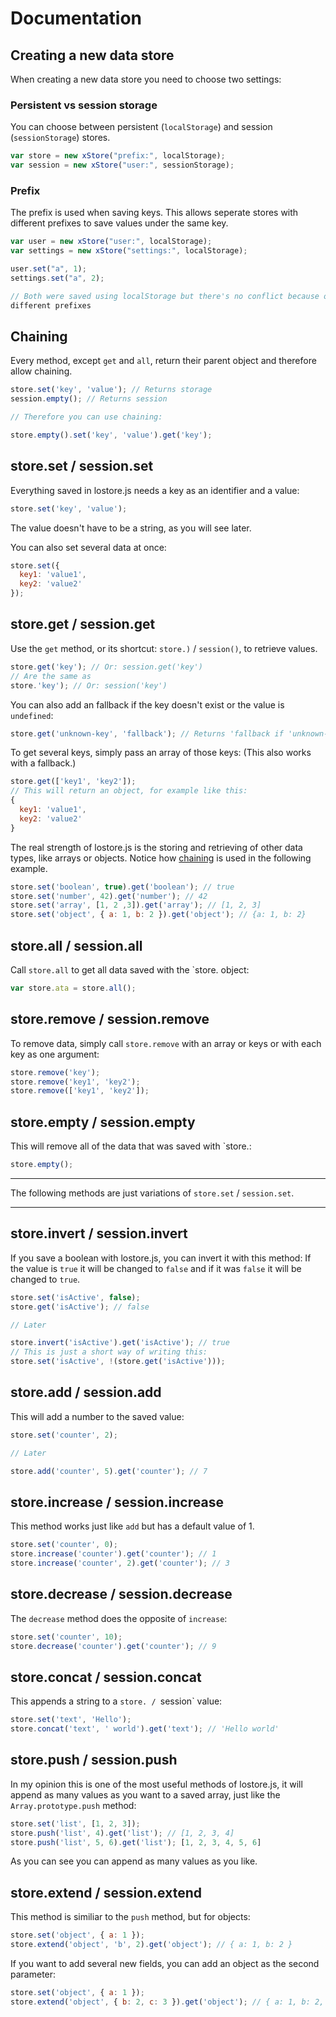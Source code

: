 # Documentation

## Creating a new data store

When creating a new data store you need to choose two settings:

### Persistent vs session storage

You can choose between persistent (`localStorage`) and session (`sessionStorage`) stores.

```js
var store = new xStore("prefix:", localStorage);
var session = new xStore("user:", sessionStorage);
```

### Prefix

The prefix is used when saving keys. This allows seperate stores with different prefixes to save values under the same key.

```js
var user = new xStore("user:", localStorage);
var settings = new xStore("settings:", localStorage);

user.set("a", 1);
settings.set("a", 2);

// Both were saved using localStorage but there's no conflict because of
different prefixes
```

## Chaining

Every method, except `get` and `all`, return their parent object and therefore allow chaining.

```javascript
store.set('key', 'value'); // Returns storage
session.empty(); // Returns session

// Therefore you can use chaining:

store.empty().set('key', 'value').get('key');
```

## store.set / session.set

Everything saved in lostore.js needs a key as an identifier and a value:
```javascript
store.set('key', 'value');
```

The value doesn't have to be a string, as you will see later.

You can also set several data at once:

```javascript
store.set({
  key1: 'value1',
  key2: 'value2'
});
```

## store.get / session.get

Use the `get` method, or its shortcut: `store.)` / `session()`, to retrieve values.

```javascript
store.get('key'); // Or: session.get('key')
// Are the same as
store.'key'); // Or: session('key')
```

You can also add an fallback if the key doesn't exist or the value is `undefined`:

```javascript
store.get('unknown-key', 'fallback'); // Returns 'fallback if 'unknown-key' wasn't found.
```

To get several keys, simply pass an array of those keys: (This also works with a fallback.)

```javascript
store.get(['key1', 'key2']);
// This will return an object, for example like this:
{
  key1: 'value1',
  key2: 'value2'
}
```

The real strength of lostore.js is the storing and retrieving of other data types, like arrays or objects. Notice
how [chaining](https://github.com/js-coder/lostore.js/wiki/documentation#chaining) is used in the following example.

```javascript
store.set('boolean', true).get('boolean'); // true
store.set('number', 42).get('number'); // 42
store.set('array', [1, 2 ,3]).get('array'); // [1, 2, 3]
store.set('object', { a: 1, b: 2 }).get('object'); // {a: 1, b: 2}
```

## store.all / session.all

Call `store.all` to get all data saved with the `store. object:
```javascript
var store.ata = store.all();
```

## store.remove / session.remove

To remove data, simply call `store.remove` with an array or keys or with each key as one argument:

```javascript
store.remove('key');
store.remove('key1', 'key2');
store.remove(['key1', 'key2']);
```

## store.empty / session.empty

This will remove all of the data that was saved with `store.:

```javascript
store.empty();
```

---

The following methods are just variations of `store.set` / `session.set`.

---

## store.invert / session.invert

If you save a boolean with lostore.js, you can invert it with this method: If the value is `true` it will be changed to `false` and if it was `false` it will be changed to `true`.

```javascript
store.set('isActive', false);
store.get('isActive'); // false

// Later

store.invert('isActive').get('isActive'); // true
// This is just a short way of writing this:
store.set('isActive', !(store.get('isActive')));

```

## store.add / session.add

This will add a number to the saved value:

```javascript
store.set('counter', 2);

// Later

store.add('counter', 5).get('counter'); // 7
```

## store.increase / session.increase

This method works just like `add` but has a default value of 1.

```javascript
store.set('counter', 0);
store.increase('counter').get('counter'); // 1
store.increase('counter', 2).get('counter'); // 3
```

## store.decrease / session.decrease

The `decrease` method does the opposite of `increase`:

```javascript
store.set('counter', 10);
store.decrease('counter').get('counter'); // 9
```

## store.concat / session.concat

This appends a string to a `store. / `session` value:

```javascript
store.set('text', 'Hello');
store.concat('text', ' world').get('text'); // 'Hello world'
```

## store.push / session.push

In my opinion this is one of the most useful methods of lostore.js, it will append as many values as you want to a saved array, just like the `Array.prototype.push` method:

```javascript
store.set('list', [1, 2, 3]);
store.push('list', 4).get('list'); // [1, 2, 3, 4]
store.push('list', 5, 6).get('list'); [1, 2, 3, 4, 5, 6]
```

As you can see you can append as many values as you like.

## store.extend / session.extend

This method is similiar to the `push` method, but for objects:

```javascript
store.set('object', { a: 1 });
store.extend('object', 'b', 2).get('object'); // { a: 1, b: 2 }
```

If you want to add several new fields, you can add an object as the second parameter:

```javascript
store.set('object', { a: 1 });
store.extend('object', { b: 2, c: 3 }).get('object'); // { a: 1, b: 2, c: 3 }
```
